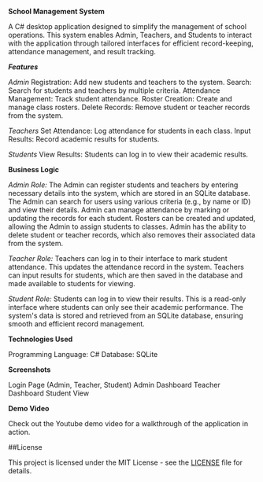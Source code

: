 **School Management System**

A C# desktop application designed to simplify the management of school operations. This system enables Admin, Teachers, and Students to interact with the application through tailored interfaces for efficient record-keeping, attendance management, and result tracking.


***Features***

*Admin*
Registration: Add new students and teachers to the system.
Search: Search for students and teachers by multiple criteria.
Attendance Management: Track student attendance.
Roster Creation: Create and manage class rosters.
Delete Records: Remove student or teacher records from the system.

*Teachers*
Set Attendance: Log attendance for students in each class.
Input Results: Record academic results for students.

*Students*
View Results: Students can log in to view their academic results.


**Business Logic**

*Admin Role:*
The Admin can register students and teachers by entering necessary details into the system, which are stored in an SQLite database.
The Admin can search for users using various criteria (e.g., by name or ID) and view their details.
Admin can manage attendance by marking or updating the records for each student.
Rosters can be created and updated, allowing the Admin to assign students to classes.
Admin has the ability to delete student or teacher records, which also removes their associated data from the system.

*Teacher Role:*
Teachers can log in to their interface to mark student attendance. This updates the attendance record in the system.
Teachers can input results for students, which are then saved in the database and made available to students for viewing.

*Student Role:*
Students can log in to view their results. This is a read-only interface where students can only see their academic performance.
The system's data is stored and retrieved from an SQLite database, ensuring smooth and efficient record management.


**Technologies Used**

Programming Language: C#
Database: SQLite


**Screenshots**

Login Page (Admin, Teacher, Student)
Admin Dashboard
Teacher Dashboard
Student View


**Demo Video**

Check out the Youtube demo video for a walkthrough of the application in action.

##License

This project is licensed under the MIT License - see the [LICENSE](LICENSE) file for details.
